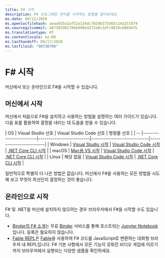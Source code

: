 ```yaml
---
title: F# 시작
description: F# 프로그래밍 언어를 시작하는 방법을 알아보세요.
ms.date: 09/12/2020
ms.openlocfilehash: aeaa655e2af52a134dc70298375903c24d251079
ms.sourcegitcommit: a8730298170b8d96b4272e0c3dfc9819c606947b
ms.translationtype: HT
ms.contentlocale: ko-KR
ms.lasthandoff: 09/17/2020
ms.locfileid: "90738790"
---
```

# <a name="get-started-with-f"></a>F\# 시작

머신에서 또는 온라인으로 F#을 시작할 수 있습니다.

## <a name="get-started-on-your-machine"></a>머신에서 시작

머신에서 처음으로 F#을 설치하고 사용하는 방법을 설명하는 여러 가이드가 있습니다.  다음 표를 활용하여 결정을 내리는 데 도움을 받을 수 있습니다.

| OS | Visual Studio 선호 | Visual Studio Code 선호 | 명령줄 선호 |
| -- |------------------------|--------------------------|-----------------------------|-------------------------|
| Windows | [Visual Studio 시작](get-started-visual-studio.md) | [Visual Studio Code 시작](get-started-vscode.md) | [.NET Core CLI 시작](get-started-command-line.md) |
| macOS | [Mac용 VS 시작](get-started-with-visual-studio-for-mac.md) | [Visual Studio Code 시작](get-started-vscode.md) | [.NET Core CLI 시작](get-started-command-line.md) |
| Linux | 해당 없음 | [Visual Studio Code 시작](get-started-vscode.md) | [.NET Core CLI 시작](get-started-command-line.md) |

일반적으로 특별히 더 나은 방법은 없습니다. 머신에서 F#을 사용하는 모든 방법을 시도해 보고 무엇이 최선인지 결정하는 것이 좋습니다.

## <a name="get-started-online"></a>온라인으로 시작

F# 및 .NET을 머신에 설치하지 않으려는 경우 브라우저에서 F#을 시작할 수도 있습니다.

* [Binder의 F# 소개](https://mybinder.org/v2/gh/dotnet/interactive/main?urlpath=lab)는 무료 [Binder](https://mybinder.org/) 서비스를 통해 호스트되는 [Jupyter Notebook](https://jupyter.org/)입니다. 등록은 필요하지 않습니다.
* [Fable REPL](https://fable.io/repl/)은 [Fable](https://fable.io/)을 사용하여 F# 코드를 JavaScript로 변환하는 대화형 브라우저 내 REPL입니다. F# 기본 사항에서 모든 기능이 갖춰진 비디오 게임에 이르기까지 브라우저에서 실행되는 다양한 샘플을 확인하세요.
